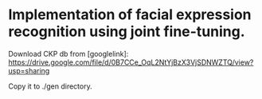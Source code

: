 Implementation of facial expression recognition using joint fine-tuning.
=============

Download CKP db from
[googlelink]: https://drive.google.com/file/d/0B7CCe_OqL2NtYjBzX3VjSDNWZTQ/view?usp=sharing

Copy it to ./gen directory.
